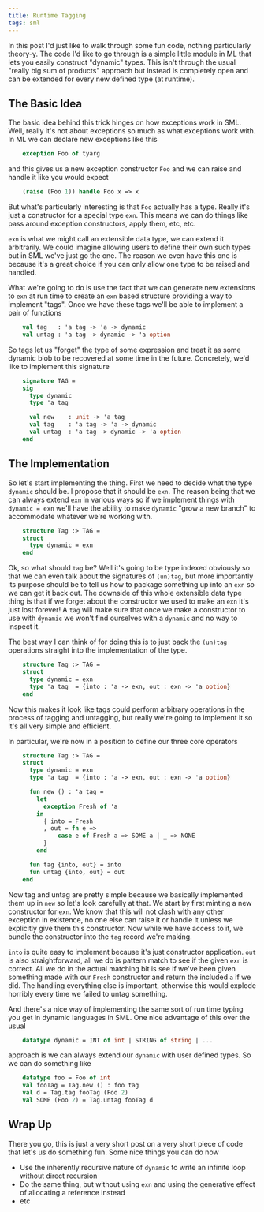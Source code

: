 ```yaml
---
title: Runtime Tagging
tags: sml
---
```


In this post I'd just like to walk through some fun code, nothing
particularly theory-y. The code I'd like to go through is a simple
little module in ML that lets you easily construct "dynamic"
types. This isn't through the usual "really big sum of products"
approach but instead is completely open and can be extended for every
new defined type (at runtime).

## The Basic Idea

The basic idea behind this trick hinges on how exceptions work in
SML. Well, really it's not about exceptions so much as what exceptions
work with. In ML we can declare new exceptions like this

``` sml
    exception Foo of tyarg
```

and this gives us a new exception constructor `Foo` and we can raise
and handle it like you would expect


``` sml
    (raise (Foo 1)) handle Foo x => x
```

But what's particularly interesting is that `Foo` actually has a
type. Really it's just a constructor for a special type `exn`. This
means we can do things like pass around exception constructors, apply
them, etc, etc.

`exn` is what we might call an extensible data type, we can extend it
arbitrarily. We could imagine allowing users to define their own such
types but in SML we've just go the one. The reason we even have this
one is because it's a great choice if you can only allow one type to
be raised and handled.

What we're going to do is use the fact that we can generate new
extensions to `exn` at run time to create an `exn` based structure
providing a way to implement "tags". Once we have these tags we'll be
able to implement a pair of functions

``` sml
    val tag   : 'a tag -> 'a -> dynamic
    val untag : 'a tag -> dynamic -> 'a option
```

So tags let us "forget" the type of some expression and treat it as
some dynamic blob to be recovered at some time in the
future. Concretely, we'd like to implement this signature

``` sml
    signature TAG =
    sig
      type dynamic
      type 'a tag

      val new    : unit -> 'a tag
      val tag    : 'a tag -> 'a -> dynamic
      val untag  : 'a tag -> dynamic -> 'a option
    end
```

## The Implementation

So let's start implementing the thing. First we need to decide what
the type `dynamic` should be. I propose that it should be `exn`. The
reason being that we can always extend `exn` in various ways so if we
implement things with `dynamic = exn` we'll have the ability to make
`dynamic` "grow a new branch" to accommodate whatever we're working
with.

``` sml
    structure Tag :> TAG =
    struct
      type dynamic = exn
    end
```

Ok, so what should `tag` be? Well it's going to be type indexed
obviously so that we can even talk about the signatures of `(un)tag`,
but more importantly its purpose should be to tell us how to package
something up into an `exn` so we can get it back out. The downside of
this whole extensible data type thing is that if we forget about the
constructor we used to make an `exn` it's just lost forever! A `tag`
will make sure that once we make a constructor to use with `dynamic`
we won't find ourselves with a `dynamic` and no way to inspect it.

The best way I can think of for doing this is to just back the
`(un)tag` operations straight into the implementation of the type.

``` sml
    structure Tag :> TAG =
    struct
      type dynamic = exn
      type 'a tag  = {into : 'a -> exn, out : exn -> 'a option}
    end
```

Now this makes it look like tags could perform arbitrary operations in
the process of tagging and untagging, but really we're going to
implement it so it's all very simple and efficient.

In particular, we're now in a position to define our three core operators

``` sml
    structure Tag :> TAG =
    struct
      type dynamic = exn
      type 'a tag  = {into : 'a -> exn, out : exn -> 'a option}

      fun new () : 'a tag =
        let
          exception Fresh of 'a
        in
          { into = Fresh
          , out = fn e =>
              case e of Fresh a => SOME a | _ => NONE
          }
        end

      fun tag {into, out} = into
      fun untag {into, out} = out
    end
```

Now tag and untag are pretty simple because we basically implemented
them up in `new` so let's look carefully at that. We start by first
minting a new constructor for `exn`. We know that this will not clash
with any other exception in existence, no one else can raise it or
handle it unless we explicitly give them this constructor. Now while
we have access to it, we bundle the constructor into the `tag` record
we're making.

`into` is quite easy to implement because it's just constructor
application. `out` is also straightforward, all we do is pattern match
to see if the given `exn` is correct. All we do in the actual matching
bit is see if we've been given something made with our `Fresh`
constructor and return the included `a` if we did. The handling
everything else is important, otherwise this would explode horribly
every time we failed to untag something.

And there's a nice way of implementing the same sort of run time
typing you get in dynamic languages in SML. One nice advantage of this
over the usual

``` sml
    datatype dynamic = INT of int | STRING of string | ...
```

approach is we can always extend our `dynamic` with user defined
types. So we can do something like

``` sml
    datatype foo = Foo of int
    val fooTag = Tag.new () : foo tag
    val d = Tag.tag fooTag (Foo 2)
    val SOME (Foo 2) = Tag.untag fooTag d
```

## Wrap Up

There you go, this is just a very short post on a very short piece of
code that let's us do something fun. Some nice things you can do now

 - Use the inherently recursive nature of `dynamic` to write an
   infinite loop without direct recursion
 - Do the same thing, but without using `exn` and using the generative
   effect of allocating a reference instead
 - etc
